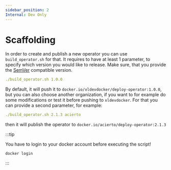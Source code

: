 ```yaml
---
sidebar_position: 2
Internal: Dev Only
---
```


# Scaffolding

In order to create and publish a new operator you can use `build_operator.sh` for that.
It requires to have at least 1 parameter, to specify which version you would like to release.
Make sure, that you provide the [SemVer](https://semver.org/) compatible version.

```yaml
./build_operator.sh 1.0.0
```

By default, it will push it to `docker.io/xldevdocker/deploy-operator:1.0.0`, but you can also choose another organization,
if you want to for example do some modifications or test it before pushing to `xldevdocker`.
For that you can provide a second parameter, for example:

```yaml
./build_operator.sh 2.1.3 acierto
```

then it will publish the operator to `docker.io/acierto/deploy-operator:2.1.3`

:::tip

You have to login to your docker account before executing the script!

`docker login`

:::
